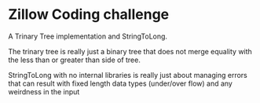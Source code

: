 # Zillow Coding challenge 
A Trinary Tree implementation and StringToLong.

The trinary tree is really just a binary tree that does not merge equality with the less than or greater than side of tree.

StringToLong with no internal libraries is really just about managing errors that can result with fixed length data types (under/over flow) and
any weirdness in the input
